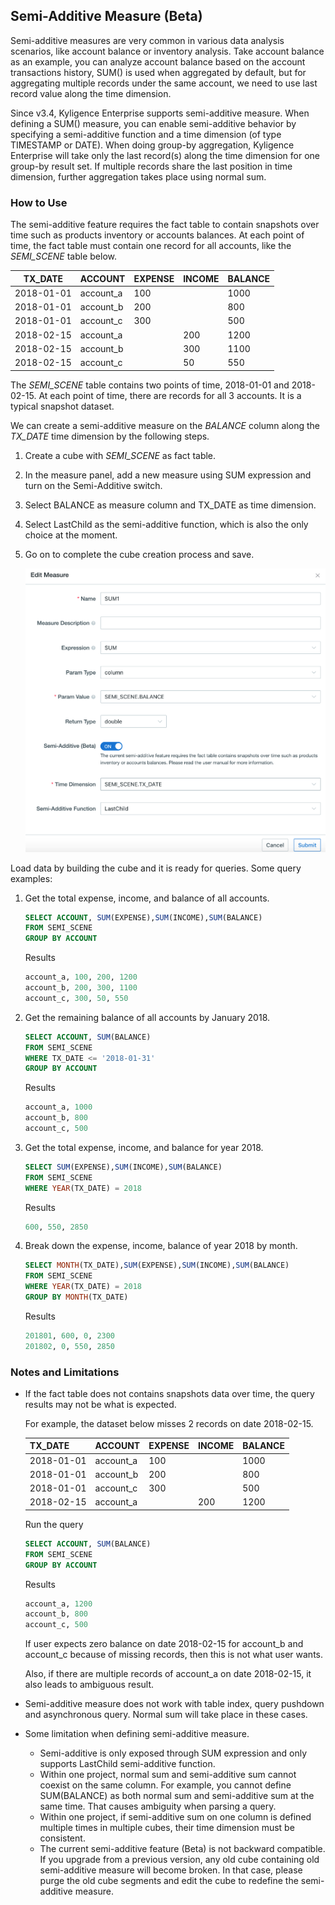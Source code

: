 ## Semi-Additive Measure (Beta)

Semi-additive measures are very common in various data analysis scenarios, like account balance or inventory analysis. Take account balance as an example, you can analyze account balance based on the account transactions history, SUM() is used when aggregated by default, but for aggregating multiple records under the same account, we need to use last record value along the time dimension.

Since v3.4, Kyligence Enterprise supports semi-additive measure. When defining a SUM() measure, you can enable semi-additive behavior by specifying a semi-additive function and a time dimension (of type TIMESTAMP or DATE). When doing group-by aggregation, Kyligence Enterprise will take only the last record(s) along the time dimension for one group-by result set. If multiple records share the last position in time dimension, further aggregation takes place using normal sum.

### How to Use

The semi-additive feature requires the fact table to contain snapshots over time such as products inventory or accounts balances. At each point of time, the fact table must contain one record for all accounts, like the *SEMI_SCENE* table below.

| TX_DATE    | ACCOUNT   | EXPENSE | INCOME | BALANCE |
| ---------- | --------- | ------- | ------ | ------- |
| 2018-01-01 | account_a | 100     |        | 1000    |
| 2018-01-01 | account_b | 200     |        | 800     |
| 2018-01-01 | account_c | 300     |        | 500     |
| 2018-02-15 | account_a |         | 200    | 1200    |
| 2018-02-15 | account_b |         | 300    | 1100    |
| 2018-02-15 | account_c |         | 50     | 550     |

The *SEMI_SCENE* table contains two points of time, 2018-01-01 and 2018-02-15. At each point of time, there are records for all 3 accounts. It is a typical snapshot dataset.

We can create a semi-additive measure on the *BALANCE* column along the *TX_DATE* time dimension by the following steps.

1. Create a cube with *SEMI_SCENE* as fact table.
2. In the measure panel, add a new measure using SUM expression and turn on the Semi-Additive switch.
3. Select BALANCE as measure column and TX_DATE as time dimension.
4. Select LastChild as the semi-additive function, which is also the only choice at the moment.
5. Go on to complete the cube creation process and save.

   ![Create measure](../images/semi_sum.en.png)



Load data by building the cube and it is ready for queries. Some query examples:

1. Get the total expense, income, and balance of all accounts.

   ```sql
   SELECT ACCOUNT, SUM(EXPENSE),SUM(INCOME),SUM(BALANCE)
   FROM SEMI_SCENE
   GROUP BY ACCOUNT
   ```

   Results

   ```sql
   account_a, 100, 200, 1200
   account_b, 200, 300, 1100
   account_c, 300, 50, 550
   ```

2. Get the remaining balance of all accounts by January 2018.

   ```sql
   SELECT ACCOUNT, SUM(BALANCE)
   FROM SEMI_SCENE
   WHERE TX_DATE <= '2018-01-31'
   GROUP BY ACCOUNT
   ```
   
   Results
   
   ```sql
   account_a, 1000
   account_b, 800
   account_c, 500
   ```
   
3. Get the total expense, income, and balance for year 2018.

   ```sql
   SELECT SUM(EXPENSE),SUM(INCOME),SUM(BALANCE)
   FROM SEMI_SCENE
   WHERE YEAR(TX_DATE) = 2018
   ```

   Results

   ```sql
   600, 550, 2850
   ```

4. Break down the expense, income, balance of year 2018 by month.

   ```sql
   SELECT MONTH(TX_DATE),SUM(EXPENSE),SUM(INCOME),SUM(BALANCE)
   FROM SEMI_SCENE
   WHERE YEAR(TX_DATE) = 2018
   GROUP BY MONTH(TX_DATE)
   ```

   Results

   ```sql
   201801, 600, 0, 2300
   201802, 0, 550, 2850
   ```



### Notes and Limitations

- If the fact table does not contains snapshots data over time, the query results may not be what is expected.
  
  For example, the dataset below misses 2 records on date 2018-02-15.
  
  | TX_DATE    | ACCOUNT   | EXPENSE | INCOME | BALANCE |
  | ---------- | --------- | ------- | ------ | ------- |
  | 2018-01-01 | account_a | 100     |        | 1000    |
  | 2018-01-01 | account_b | 200     |        | 800     |
  | 2018-01-01 | account_c | 300     |        | 500     |
  | 2018-02-15 | account_a |         | 200    | 1200    |
  
  Run the query
  
  ```sql
  SELECT ACCOUNT, SUM(BALANCE)
  FROM SEMI_SCENE
  GROUP BY ACCOUNT
  ```
  
  Results
  
  ```sql
  account_a, 1200
  account_b, 800
  account_c, 500
  ```

  If user expects zero balance on date 2018-02-15 for account_b and account_c because of missing records, then this is not what user wants.

  Also, if there are multiple records of account_a on date 2018-02-15, it also leads to ambiguous result.
  
- Semi-additive measure does not work with table index, query pushdown and asynchronous query. Normal sum will take place in these cases. 

- Some limitation when defining semi-additive measure.

  - Semi-additive is only exposed through SUM expression and only supports LastChild semi-additive function.
  - Within one project, normal sum and semi-additive sum cannot coexist on the same column. For example, you cannot define SUM(BALANCE) as both normal sum and semi-additive sum at the same time. That causes ambiguity when parsing a query.
  - Within one project, if semi-additive sum on one column is defined multiple times in multiple cubes, their time dimension must be consistent.
  - The current semi-additive feature (Beta) is not backward compatible. If you upgrade from a previous version, any old cube containing old semi-additive measure will become broken. In that case, please purge the old cube segments and edit the cube to redefine the semi-additive measure.

